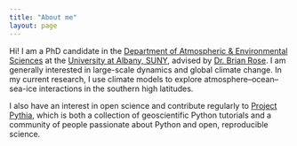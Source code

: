 ```yaml
---
title: "About me"
layout: page
---
```


Hi! I am a PhD candidate in the [Department of Atmospheric & Environmental Sciences](https://www.albany.edu/daes) 
at the [University at Albany, SUNY](https://www.albany.edu/), advised by [Dr. Brian Rose](https://brian-rose.github.io/).
I am generally interested in large-scale dynamics and global climate change. In my current research, I use climate models to 
explore atmosphere–ocean–sea-ice interactions in the southern high latitudes.

I also have an interest in open science and contribute regularly to [Project Pythia](https://projectpythia.org/), which is both a collection of geoscientific Python tutorials and a community of people passionate about Python and open, reproducible science.
